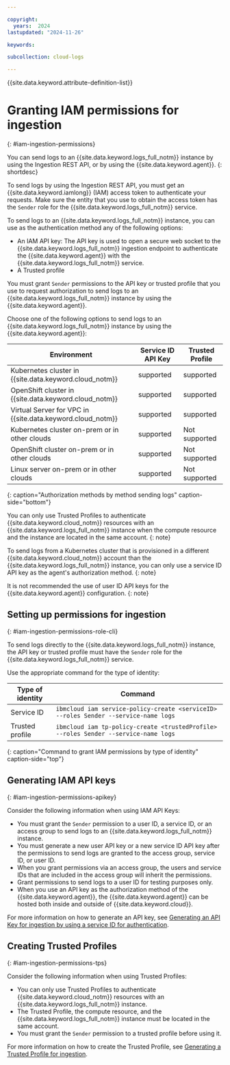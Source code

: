 ```yaml
---

copyright:
  years:  2024
lastupdated: "2024-11-26"

keywords:

subcollection: cloud-logs

---
```


{{site.data.keyword.attribute-definition-list}}


# Granting IAM permissions for ingestion
{: #iam-ingestion-permissions}

You can send logs to an {{site.data.keyword.logs_full_notm}} instance by using the Ingestion REST API, or by using the {{site.data.keyword.agent}}.
{: shortdesc}

To send logs by using the Ingestion REST API, you must get an {{site.data.keyword.iamlong}} (IAM) access token to authenticate your requests. Make sure the entity that you use to obtain the access token has the `Sender` role for the {{site.data.keyword.logs_full_notm}} service.


To send logs to an {{site.data.keyword.logs_full_notm}} instance, you can use as the authentication method any of the following options:
- An IAM API key: The API key is used to open a secure web socket to the {{site.data.keyword.logs_full_notm}} ingestion endpoint to authenticate the {{site.data.keyword.agent}} with the {{site.data.keyword.logs_full_notm}} service.
- A Trusted profile


You must grant `Sender` permissions to the API key or trusted profile that you use to request authorization to send logs to an {{site.data.keyword.logs_full_notm}} instance by using the {{site.data.keyword.agent}}.

Choose one of the following options to send logs to an {{site.data.keyword.logs_full_notm}} instance by using the {{site.data.keyword.agent}}:

| Environment                                                 | Service ID API Key | Trusted Profile    |
|-------------------------------------------------------------|--------------------|--------------------|
| Kubernetes cluster in {{site.data.keyword.cloud_notm}}      | supported          | supported          |
| OpenShift cluster in {{site.data.keyword.cloud_notm}}       | supported          | supported          |
| Virtual Server for VPC in {{site.data.keyword.cloud_notm}}  | supported          | supported          |
| Kubernetes cluster on-prem or in other clouds               | supported          | Not supported      |
| OpenShift cluster on-prem or in other clouds                | supported          | Not supported      |
| Linux server on-prem or in other clouds                     | supported          | Not supported       |
{: caption="Authorization methods by method sending logs" caption-side="bottom"}

You can only use Trusted Profiles to authenticate {{site.data.keyword.cloud_notm}} resources with an {{site.data.keyword.logs_full_notm}} instance when the compute resource and the instance are located in the same account.
{: note}

To send logs from a Kubernetes cluster that is provisioned in a different {{site.data.keyword.cloud_notm}} account than the {{site.data.keyword.logs_full_notm}} instance, you can only use a service ID API key as the agent's authorization method.
{: note}

It is not recommended the use of user ID API keys for the {{site.data.keyword.agent}} configuration.
{: note}


## Setting up permissions for ingestion
{: #iam-ingestion-permissions-role-cli}

To send logs directly to the {{site.data.keyword.logs_full_notm}} instance, the API key or trusted profile must have the `Sender` role for the {{site.data.keyword.logs_full_notm}} service.

Use the appropriate command for the type of identity:

| Type of identity  | Command |
|-------------------|---------|
| Service ID        | `ibmcloud iam service-policy-create <serviceID> --roles Sender --service-name logs` |
| Trusted profile   | `ibmcloud iam tp-policy-create <trustedProfile> --roles Sender --service-name logs` |
{: caption="Command to grant IAM permissions by type of identity" caption-side="top"}



## Generating IAM API keys
{: #iam-ingestion-permissions-apikey}

Consider the following information when using IAM API Keys:
- You must grant the `Sender` permission to a user ID, a service ID, or an access group to send logs to an {{site.data.keyword.logs_full_notm}} instance.
- You must generate a new user API key or a new service ID API key after the permissions to send logs are granted to the access group, service ID, or user ID.
- When you grant permissions via an access group, the users and service IDs that are included in the access group will inherit the permissions.
- Grant permissions to send logs to a user ID for testing purposes only.
- When you use an API key as the authorization method of the {{site.data.keyword.agent}}, the {{site.data.keyword.agent}} can be hosted both inside and outside of {{site.data.keyword.cloud}}.


For more information on how to generate an API key, see [Generating an API Key for ingestion by using a service ID for authentication](/docs/cloud-logs?topic=cloud-logs-iam-ingestion-serviceid-api-key).


## Creating Trusted Profiles
{: #iam-ingestion-permissions-tps}

Consider the following information when using Trusted Profiles:
- You can only use Trusted Profiles to authenticate {{site.data.keyword.cloud_notm}} resources with an {{site.data.keyword.logs_full_notm}} instance.
- The Trusted Profile, the compute resource, and the {{site.data.keyword.logs_full_notm}} instance must be located in the same account.
- You must grant the `Sender` permission to a trusted profile before using it.

For more information on how to create the Trusted Profile, see [Generating a Trusted Profile for ingestion](/docs/cloud-logs?topic=cloud-logs-iam-ingestion-trusted-profile).
